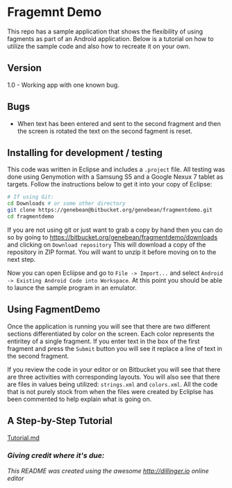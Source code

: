 # Fragemnt Demo

This repo has a sample application that shows the flexibility of using fagments 
as part of an Android application. Below is a tutorial on how to utilize the 
sample code and also how to recreate it on your own.

## Version

1.0 - Working app with one known bug.

## Bugs

- When text has been entered and sent to the second fragment and then the screen 
  is rotated the text on the second fagment is reset.

## Installing for development / testing

This code was written in Eclipse and includes a `.project` file. All testing was 
done using Genymotion with a Samsung S5 and a Google Nexux 7 tablet as targets. 
Follow the instructions below to get it into your copy of Eclipse:

```sh
# If using Git:
cd Downloads # or some other directory
git clone https://genebean@bitbucket.org/genebean/fragmentdemo.git  
cd fragmentdemo

```

If you are not using git or just want to grab a copy by hand then you can do so by 
going to https://bitbucket.org/genebean/fragmentdemo/downloads and clicking on 
`Download repository` This will download a copy of the repository in ZIP format. 
You will want to unzip it before moving on to the next step.

Now you can open Ecliipse and go to `File -> Import...` and select 
`Android -> Existing Android Code into Workspace`. At this point you should be able 
to launce the sample program in an emulator.

## Using FagmentDemo

Once the application is running you will see that there are two different sections 
differentiated by color on the screen. Each color represents the entiritey of a 
single fragment. If you enter text in the box of the first fragment and press the 
`Submit` button you will see it replace a line of text in the second fragment.

If you review the code in your editor or on Bitbucket you will see that there are 
three activities with corresponding layouts. You will also see that there are files 
in values being utilized: `strings.xml` and `colors.xml`. All the code that is not 
purely stock from when the files were created by Ecliplse has been commented to 
help explain what is going on.

## A Step-by-Step Tutorial

[Tutorial.md](Tutorial.md)

### *Giving credit where it's due:*
*This README was created using the awesome http://dillinger.io online editor*
